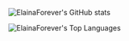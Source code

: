 ![ElainaForever's GitHub stats](https://github-readme-stats.vercel.app/api?username=ElainaForever&show_icons=true&theme=radical)

![ElainaForever's Top Languages](https://github-readme-stats.vercel.app/api/top-langs/?username=ElainaForever&layout=compact&theme=transparent)
